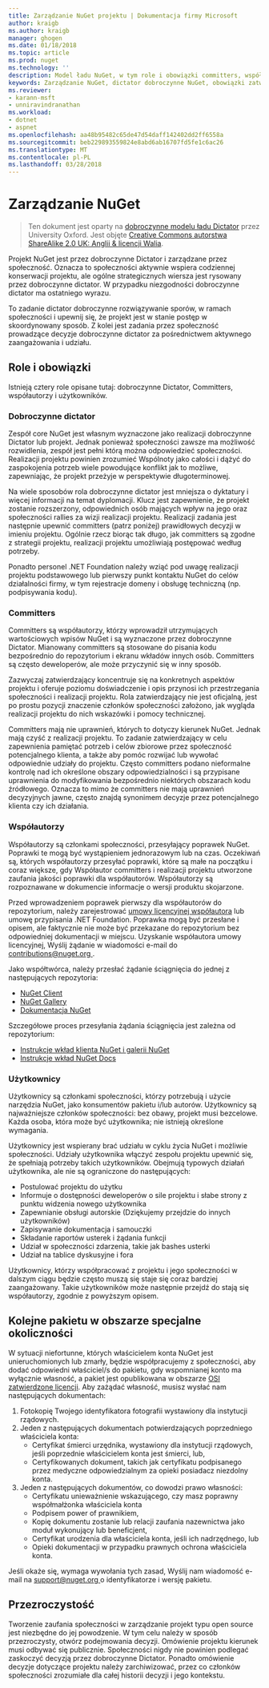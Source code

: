```yaml
---
title: Zarządzanie NuGet projektu | Dokumentacja firmy Microsoft
author: kraigb
ms.author: kraigb
manager: ghogen
ms.date: 01/18/2018
ms.topic: article
ms.prod: nuget
ms.technology: ''
description: Model ładu NuGet, w tym role i obowiązki committers, współautorzy i użytkowników.
keywords: Zarządzanie NuGet, dictator dobroczynne NuGet, obowiązki zatwierdzający, obowiązki współautora, obowiązki użytkownika
ms.reviewer:
- karann-msft
- unniravindranathan
ms.workload:
- dotnet
- aspnet
ms.openlocfilehash: aa48b95482c65de47d54daff142402dd2ff6558a
ms.sourcegitcommit: beb229893559824e8abd6ab16707fd5fe1c6ac26
ms.translationtype: MT
ms.contentlocale: pl-PL
ms.lasthandoff: 03/28/2018
---
```

# <a name="nuget-governance"></a>Zarządzanie NuGet

> Ten dokument jest oparty na [dobroczynne modelu ładu Dictator](http://www.oss-watch.ac.uk/resources/benevolentdictatorgovernancemodel) przez University Oxford. Jest objęte [Creative Commons autorstwa ShareAlike 2.0 UK: Anglii & licencji Walia](http://creativecommons.org/licenses/by-sa/2.0/uk/).

Projekt NuGet jest przez dobroczynne Dictator i zarządzane przez społeczność. Oznacza to społeczności aktywnie wspiera codziennej konserwacji projektu, ale ogólne strategicznych wiersza jest rysowany przez dobroczynne dictator. W przypadku niezgodności dobroczynne dictator ma ostatniego wyrazu.

To zadanie dictator dobroczynne rozwiązywanie sporów, w ramach społeczności i upewnij się, że projekt jest w stanie postęp w skoordynowany sposób. Z kolei jest zadania przez społeczność prowadzące decyzje dobroczynne dictator za pośrednictwem aktywnego zaangażowania i udziału.

## <a name="roles-and-responsibilities"></a>Role i obowiązki

Istnieją cztery role opisane tutaj: dobroczynne Dictator, Committers, współautorzy i użytkowników.

### <a name="benevolent-dictator"></a>Dobroczynne dictator

Zespół core NuGet jest własnym wyznaczone jako realizacji dobroczynne Dictator lub projekt. Jednak ponieważ społeczności zawsze ma możliwość rozwidlenia, zespół jest pełni którą można odpowiedzieć społeczności. Realizacji projektu powinien zrozumieć Wspólnoty jako całości i dążyć do zaspokojenia potrzeb wiele powodujące konflikt jak to możliwe, zapewniając, że projekt przeżyje w perspektywie długoterminowej.

Na wiele sposobów rola dobroczynne dictator jest mniejsza o dyktatury i więcej informacji na temat dyplomacji. Klucz jest zapewnienie, że projekt zostanie rozszerzony, odpowiednich osób mających wpływ na jego oraz społeczności rallies za wizji realizacji projektu. Realizacji zadania jest następnie upewnić committers (patrz poniżej) prawidłowych decyzji w imieniu projektu. Ogólnie rzecz biorąc tak długo, jak committers są zgodne z strategii projektu, realizacji projektu umożliwiają postępować według potrzeby.

Ponadto personel .NET Foundation należy wziąć pod uwagę realizacji projektu podstawowego lub pierwszy punkt kontaktu NuGet do celów działalności firmy, w tym rejestracje domeny i obsługę techniczną (np. podpisywania kodu).

### <a name="committers"></a>Committers

Committers są współautorzy, którzy wprowadził utrzymujących wartościowych wpisów NuGet i są wyznaczone przez dobroczynne Dictator. Mianowany committers są stosowane do pisania kodu bezpośrednio do repozytorium i ekranu wkładów innych osób. Committers są często deweloperów, ale może przyczynić się w inny sposób.

Zazwyczaj zatwierdzający koncentruje się na konkretnych aspektów projektu i oferuje poziomu doświadczenie i opis przynosi ich przestrzegania społeczności i realizacji projektu. Rola zatwierdzający nie jest oficjalną, jest po prostu pozycji znaczenie członków społeczności założono, jak wygląda realizacji projektu do nich wskazówki i pomocy technicznej.

Committers mają nie uprawnień, których to dotyczy kierunek NuGet. Jednak mają czyść z realizacji projektu. To zadanie zatwierdzający w celu zapewnienia pamiętać potrzeb i celów zbiorowe przez społeczność potencjalnego klienta, a także aby pomóc rozwijać lub wywołać odpowiednie udziały do projektu. Często committers podano nieformalne kontrolę nad ich określone obszary odpowiedzialności i są przypisane uprawnienia do modyfikowania bezpośrednio niektórych obszarach kodu źródłowego. Oznacza to mimo że committers nie mają uprawnień decyzyjnych jawne, często znajdą synonimem decyzje przez potencjalnego klienta czy ich działania.

### <a name="contributors"></a>Współautorzy

Współautorzy są członkami społeczności, przesyłający poprawek NuGet. Poprawki te mogą być wystąpieniem jednorazowym lub na czas. Oczekiwań są, których współautorzy przesyłać poprawki, które są małe na początku i coraz większe, gdy Współautor committers i realizacji projektu utworzone zaufania jakości poprawki dla współautorów. Współautorzy są rozpoznawane w dokumencie informacje o wersji produktu skojarzone.

Przed wprowadzeniem poprawek pierwszy dla współautorów do repozytorium, należy zarejestrować [umowy licencyjnej współautora](http://en.wikipedia.org/wiki/Contributor_License_Agreement) lub umowę przypisania .NET Foundation. Poprawka mogą być przesłane i opisem, ale faktycznie nie może być przekazane do repozytorium bez odpowiedniej dokumentacji w miejscu. Uzyskanie współautora umowy licencyjnej, Wyślij żądanie w wiadomości e-mail do [ contributions@nuget.org ](mailto:contributions@nuget.org).

Jako współtwórca, należy przesłać żądanie ściągnięcia do jednej z następujących repozytoria:

- [NuGet Client](https://github.com/NuGet/NuGet.Client)
- [NuGet Gallery](https://github.com/nuget/nugetgallery)
- [Dokumentacja NuGet](https://github.com/nuget/nugetdocs)

Szczegółowe proces przesyłania żądania ściągnięcia jest zależna od repozytorium:

- [Instrukcje wkład klienta NuGet i galerii NuGet](https://github.com/NuGet/Home/wiki/Contributing-to-NuGet)
- [Instrukcje wkład NuGet Docs](https://github.com/NuGet/NuGetDocs/wiki/Contributing-to-NuGet-Documentation)

### <a name="users"></a>Użytkownicy

Użytkownicy są członkami społeczności, którzy potrzebują i użycie narzędzia NuGet, jako konsumentów pakietu i/lub autorów. Użytkownicy są najważniejsze członków społeczności: bez obawy, projekt musi bezcelowe. Każda osoba, która może być użytkownika; nie istnieją określone wymagania.

Użytkownicy jest wspierany brać udziału w cyklu życia NuGet i możliwie społeczności. Udziały użytkownika włączyć zespołu projektu upewnić się, że spełniają potrzeby takich użytkowników. Obejmują typowych działań użytkownika, ale nie są ograniczone do następujących:

- Postulować projektu do użytku
- Informuje o dostępności deweloperów o sile projektu i słabe strony z punktu widzenia nowego użytkownika
- Zapewnianie obsługi autorskie (Dziękujemy przejdzie do innych użytkowników)
- Zapisywanie dokumentacja i samouczki
- Składanie raportów usterek i żądania funkcji
- Udział w społeczności zdarzenia, takie jak bashes usterki
- Udział na tablice dyskusyjne i fora

Użytkownicy, którzy współpracować z projektu i jego społeczności w dalszym ciągu będzie często muszą się staje się coraz bardziej zaangażowany. Takie użytkowników może następnie przejdź do stają się współautorzy, zgodnie z powyższym opisem.

## <a name="package-succession-under-special-circumstances"></a>Kolejne pakietu w obszarze specjalne okoliczności

W sytuacji niefortunne, których właścicielem konta NuGet jest unieruchomionych lub zmarły, będzie współpracujemy z społeczności, aby dodać odpowiedni właściciel/s do pakietu, gdy wspomnianej konto ma wyłącznie własność, a pakiet jest opublikowana w obszarze [OSI zatwierdzone licencji](https://opensource.org/licenses/alphabetical). Aby zażądać własność, musisz wysłać nam następujących dokumentach:

1. Fotokopię Twojego identyfikatora fotografii wystawiony dla instytucji rządowych.
1. Jeden z następujących dokumentach potwierdzających poprzedniego właściciela konta: 
    - Certyfikat śmierci urzędnika, wystawiony dla instytucji rządowych, jeśli poprzednie właścicielem konta jest śmierci, lub,
    - Certyfikowanych dokument, takich jak certyfikatu podpisanego przez medyczne odpowiedzialnym za opieki posiadacz niezdolny konta.
1. Jeden z następujących dokumentów, co dowodzi prawo własności: 
    - Certyfikatu unieważnienie wskazującego, czy masz poprawny współmałżonka właściciela konta
    - Podpisem power of prawnikiem,
    - Kopię dokumentu zostanie lub relacji zaufania nazewnictwa jako moduł wykonujący lub beneficjent,
    - Certyfikat urodzenia dla właściciela konta, jeśli ich nadrzędnego, lub
    - Opieki dokumentacji w przypadku prawnych ochrona właściciela konta.

Jeśli okaże się, wymaga wywołania tych zasad, Wyślij nam wiadomość e-mail na [ support@nuget.org ](mailto:support@nuget.org) o identyfikatorze i wersję pakietu.

## <a name="transparency"></a>Przezroczystość

Tworzenie zaufania społeczności w zarządzanie projekt typu open source jest niezbędne do jej powodzenie. W tym celu należy w sposób przezroczysty, otwórz podejmowania decyzji. Omówienie projektu kierunek musi odbywać się publicznie. Społeczności nigdy nie powinien podlegać zaskoczyć decyzją przez dobroczynne Dictator. Ponadto omówienie decyzje dotyczące projektu należy zarchiwizować, przez co członków społeczności zrozumiałe dla całej historii decyzji i jego kontekstu.

